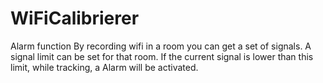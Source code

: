 # WiFiCalibrierer
Alarm function
By recording wifi in a room you can get a set of signals.
A signal limit can be set for that room. If the current signal is lower than this limit, while tracking, a Alarm will be activated.
